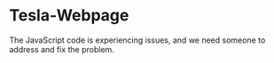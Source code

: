 # Tesla-Webpage
The JavaScript code is experiencing issues, and we need someone to address and fix the problem.

